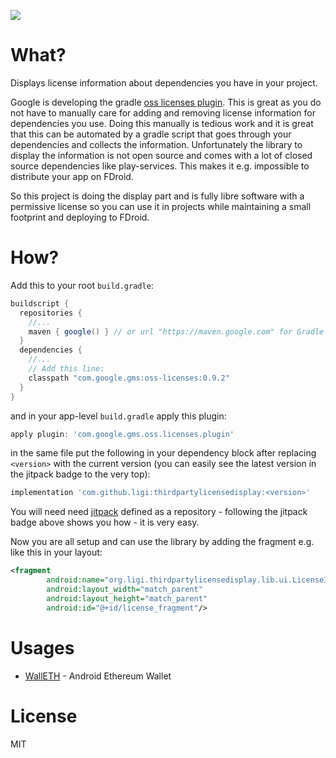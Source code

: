 [![](https://jitpack.io/v/ligi/ThirdpartyLicenseDisplay.svg)](https://jitpack.io/#ligi/ThirdpartyLicenseDisplay)

What?
=====

Displays license information about dependencies you have in your project.

Google is developing the gradle [oss licenses plugin](https://developers.google.com/android/guides/opensource). This is great as you do not have to manually care for adding and removing license information for dependencies you use. Doing this manually is tedious work and it is great that this can be automated by a gradle script that goes through your dependencies and collects the information. Unfortunately the library to display the information is not open source and comes with a lot of closed source dependencies like play-services. This makes it e.g. impossible to distribute your app on FDroid.

So this project is doing the display part and is fully libre software with a permissive license so you can use it in projects while maintaining a small footprint and deploying to FDroid.

How?
====

Add this to your root `build.gradle`:

```groovy
buildscript {
  repositories {
    //...
    maven { google() } // or url "https://maven.google.com" for Gradle <= 3
  }
  dependencies {
    //...
    // Add this line:
    classpath "com.google.gms:oss-licenses:0.9.2"
  }
}
```

and in your app-level `build.gradle` apply this	plugin:

```groovy
apply plugin: 'com.google.gms.oss.licenses.plugin'
```

in the same file put the following in your dependency block after replacing `<version>` with the current version (you can easily see the latest version in the jitpack badge to the very top):

```groovy
implementation 'com.github.ligi:thirdpartylicensedisplay:<version>'
```
You will need need [jitpack](https://jitpack.io) defined as a repository - following the jitpack badge above shows you how - it is very easy.

Now you are all setup and can use the library by adding the fragment e.g. like this in your layout:

```xml
<fragment
        android:name="org.ligi.thirdpartylicensedisplay.lib.ui.LicenseInfoFragment"
        android:layout_width="match_parent"
        android:layout_height="match_parent"
        android:id="@+id/license_fragment"/>
```
Usages
======

* [WallETH](https://walleth.org) - Android Ethereum Wallet

License
=======

MIT

